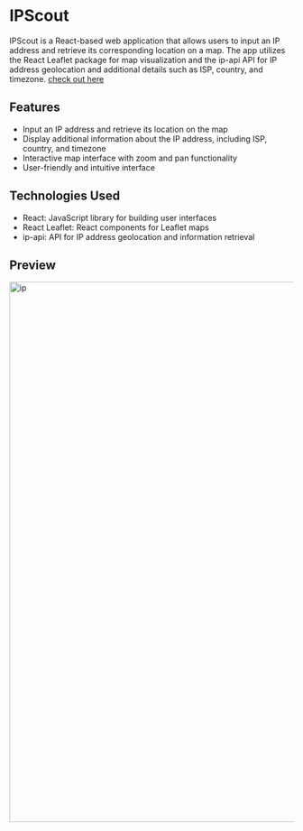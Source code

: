 # IPScout

IPScout is a React-based web application that allows users to input an IP address and retrieve its corresponding location on a map. The app utilizes the React Leaflet package for map visualization and the ip-api API for IP address geolocation and additional details such as ISP, country, and timezone. [check out here](https://ip-scout.netlify.app/)

## Features

- Input an IP address and retrieve its location on the map
- Display additional information about the IP address, including ISP, country, and timezone
- Interactive map interface with zoom and pan functionality
- User-friendly and intuitive interface

## Technologies Used

- React: JavaScript library for building user interfaces
- React Leaflet: React components for Leaflet maps
- ip-api: API for IP address geolocation and information retrieval

## Preview

<img width="958" alt="ip" src="https://github.com/user-attachments/assets/c8af5268-cd2a-4344-9cfc-4b6844580ac0" />
